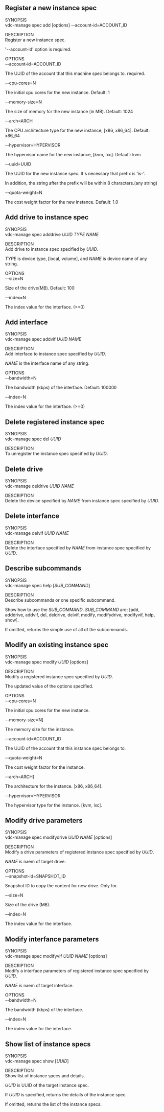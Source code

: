 **Register a new instance spec**
--------------------------------

SYNOPSIS  
vdc-manage spec add [options] --account-id=ACCOUNT\_ID

DESCRIPTION  
Register a new instance spec.

'--account-id' option is required.

OPTIONS  
--account-id=ACCOUNT\_ID


The UUID of the account that this machine spec belongs to. required.

--cpu-cores=N


The initial cpu cores for the new instance. Default: 1

--memory-size=N


The size of memory for the new instance (in MB). Default: 1024

--arch=ARCH


The CPU architecture type for the new instance, [x86, x86\_64]. Default:
x86\_64

--hypervisor=HYPERVISOR


The hypervisor name for the new instance, [kvm, lxc]. Default: kvm

--uuid=UUID


The UUID for the new instance spec. It's necessary that prefix is 'is-'.

In addition, the string after the prefix will be within 8
characters.(any string)

--quota-weight=N


The cost weight factor for the new instance. Default: 1.0

**Add drive to instance spec**
------------------------------

SYNOPSIS  
vdc-manage spec adddrive *UUID* *TYPE* *NAME*

DESCRIPTION  
Add drive to instance spec specified by *UUID*.

*TYPE* is device type, [local, volume], and *NAME* is device name of any
string.

OPTIONS  
--size=N


Size of the drive(MB). Default: 100

--index=N


The index value for the interface. (\>=0)

**Add interface**
-----------------

SYNOPSIS  
vdc-manage spec addvif *UUID* *NAME*

DESCRIPTION  
Add interface to instance spec specified by *UUID*.

*NAME* is the interface name of any string.

OPTIONS  
--bandwidth=N


The bandwidth (kbps) of the interface. Default: 100000

--index=N


The index value for the interface. (\>=0)

**Delete registered instance spec**
-----------------------------------

SYNOPSIS  
vdc-manage spec del *UUID*

DESCRIPTION  
To unregister the instance spec specified by *UUID*.

**Delete drive**
----------------

SYNOPSIS  
vdc-manage deldrive *UUID* *NAME*

DESCRIPTION  
Delete the device specified by *NAME* from instance spec specified by
*UUID*.

**Delete interfance**
---------------------

SYNOPSIS  
vdc-manage delvif *UUID* *NAME*

DESCRIPTION  
Delete the interface specified by *NAME* from instance spec specified by
*UUID*.

**Describe subcommands**
------------------------

SYNOPSIS  
vdc-manage spec help [*SUB\_COMMAND*]

DESCRIPTION  
Describe subcommands or one specific subcommand.

Show how to use the *SUB\_COMMAND*. *SUB\_COMMAND* are: [add, adddrive,
addvif, del, deldrive, delvif, modify, modifydrive, modifyvif, help,
show].

If omitted, returns the simple use of all of the subcommands.

**Modify an existing instance spec**
------------------------------------

SYNOPSIS  
vdc-manage spec modify *UUID* [options]

DESCRIPTION  
Modify a registered instance spec specified by *UUID*.

The updated value of the options specified.

OPTIONS  
--cpu-cores=N


The initial cpu cores for the new instance.

--memory-size=N]


The memory size for the instance.

--account-id=ACCOUNT\_ID


The UUID of the account that this instance spec belongs to.

--quota-weight=N


The cost weight factor for the instance.

--arch=ARCH]


The architecture for the instance. [x86, x86\_64].

--hypervisor=HYPERVISOR


The hypervisor type for the instance. [kvm, lxc].

**Modify drive parameters**
---------------------------

SYNOPSIS  
vdc-manage spec modifydrive *UUID* *NAME* [options]

DESCRIPTION  
Modify a drive parameters of registered instance spec specified by
*UUID*.

*NAME* is naem of target drive.

OPTIONS  
--snapshot-id=SNAPSHOT\_ID


Snapshot ID to copy the content for new drive. Only for.

--size=N


Size of the drive (MB).

--index=N


The index value for the interface.

**Modify interfance parameters**
--------------------------------

SYNOPSIS  
vdc-manage spec modifyvif *UUID* *NAME* [options]

DESCRIPTION  
Modify a interface parameters of registered instance spec specified by
*UUID*.

*NAME* is naem of target interface.

OPTIONS  
--bandwidth=N


The bandwidth (kbps) of the interface.

--index=N


The index value for the interface.

**Show list of instance specs**
-------------------------------

SYNOPSIS  
vdc-manage spec show [*UUID*]

DESCRIPTION  
Show list of instance specs and details.

*UUID* is UUID of the target instance spec.

If *UUID* is specified, returns the details of the instance spec.

If omitted, returns the list of the instance specs.


